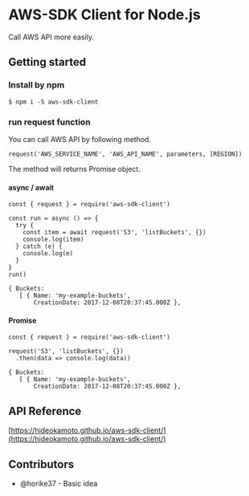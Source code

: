 # AWS-SDK Client for Node.js

Call AWS API more easily.

## Getting started

### Install by npm

```
$ npm i -S aws-sdk-client
```

### run request function
You can call AWS API by following method.

```
request('AWS_SERVICE_NAME', 'AWS_API_NAME', parameters, [REGION])
```

The method will returns Promise object.

#### async / await
```
const { request } = require('aws-sdk-client')

const run = async () => {
  try {
    const item = await request('S3', 'listBuckets', {})
    console.log(item)
  } catch (e) {
    console.log(e)
  }
}
run()

{ Buckets:
   [ { Name: 'my-example-buckets',
       CreationDate: 2017-12-08T20:37:45.000Z },
```

#### Promise

```
const { request } = require('aws-sdk-client')

request('S3', 'listBuckets', {})
  .then(data => console.log(data))

{ Buckets:
   [ { Name: 'my-example-buckets',
       CreationDate: 2017-12-08T20:37:45.000Z },
```

## API Reference
[https://hideokamoto.github.io/aws-sdk-client/](https://hideokamoto.github.io/aws-sdk-client/)


## Contributors
- @horike37 - Basic idea
